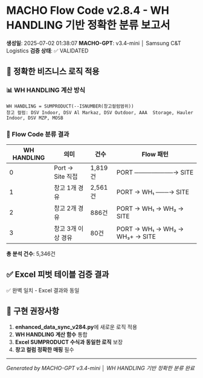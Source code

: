 # MACHO Flow Code v2.8.4 - WH HANDLING 기반 정확한 분류 보고서

**생성일**: 2025-07-02 01:38:07
**MACHO-GPT**: v3.4-mini │ Samsung C&T Logistics
**검증 상태**: ✅ VALIDATED

## 🎯 정확한 비즈니스 로직 적용

### 📊 WH HANDLING 계산 방식
```
WH HANDLING = SUMPRODUCT(--ISNUMBER(창고컬럼범위))
창고 컬럼: DSV Indoor, DSV Al Markaz, DSV Outdoor, AAA  Storage, Hauler Indoor, DSV MZP, MOSB
```

### 🚚 Flow Code 분류 결과

| WH HANDLING | 의미 | 건수 | Flow 패턴 |
|-------------|------|------|-----------|
| 0 | Port → Site 직접 | 1,819건 | PORT ─────────→ SITE |
| 1 | 창고 1개 경유 | 2,561건 | PORT → WH₁ ───→ SITE |
| 2 | 창고 2개 경유 | 886건 | PORT → WH₁ → WH₂ → SITE |
| 3 | 창고 3개 이상 경유 | 80건 | PORT → WH₁ → WH₂ → WH₃+ → SITE |

**총 분석 건수**: 5,346건

## ✅ Excel 피벗 테이블 검증 결과

✅ 완벽 일치 - Excel 결과와 동일

## 🔧 구현 권장사항

1. **enhanced_data_sync_v284.py**에 새로운 로직 적용
2. **WH HANDLING 계산 함수** 통합
3. **Excel SUMPRODUCT 수식과 동일한 로직** 보장
4. **창고 컬럼 정확한 매핑** 필수

---
*Generated by MACHO-GPT v3.4-mini │ WH HANDLING 기반 정확한 분류 완료*
